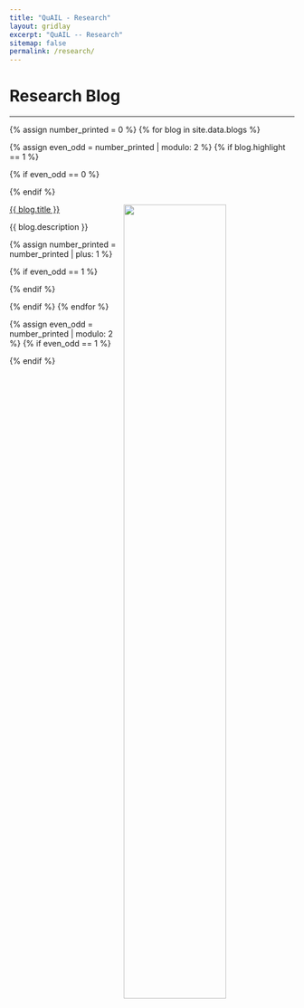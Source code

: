 ```yaml
---
title: "QuAIL - Research"
layout: gridlay
excerpt: "QuAIL -- Research"
sitemap: false
permalink: /research/
---
```


# Research Blog

---

{% assign number_printed = 0 %}
{% for blog in site.data.blogs %}

{% assign even_odd = number_printed | modulo: 2 %}
{% if blog.highlight == 1 %}

{% if even_odd == 0 %}
<div class="row">
{% endif %}

<div class="col-sm-6 clearfix">
 <div class="row">
 	<img src="{{ site.url }}{{ site.baseurl }}/images/respic/{{ blog.link.url }}/{{ blog.image }}" class="img-responsive" width="60%" style="float: right" />
  <p><a class="pub1" href="{{ blog.link.url }}">{{ blog.title }}</a></p>
  <p> {{ blog.description }} </p>
 </div>
</div>

{% assign number_printed = number_printed | plus: 1 %}

{% if even_odd == 1 %}
</div>
{% endif %}

{% endif %}
{% endfor %}

{% assign even_odd = number_printed | modulo: 2 %}
{% if even_odd == 1 %}
</div>
{% endif %}

<p> &nbsp; </p>



